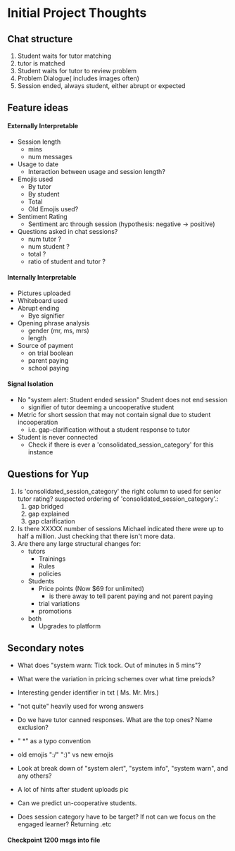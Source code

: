 # Initial Project Thoughts 

##  Chat structure
1. Student waits for tutor matching
2. tutor is matched
3. Student waits for tutor to review problem
4. Problem Dialogue( includes images often)
5. Session ended, always student, either abrupt or expected


## Feature ideas

####  Externally Interpretable

* Session length
    * mins
    * num messages
* Usage to date
    * Interaction between usage and session length?
* Emojis used
    * By tutor
    * By student
    * Total
    * Old Emojis used?
* Sentiment Rating
    * Sentiment arc through session (hypothesis: negative -> positive)
* Questions asked in chat sessions?
    * num tutor ?
    * num student ?
    * total ?
    * ratio of student and tutor ?

####  Internally Interpretable

* Pictures uploaded
* Whiteboard used
* Abrupt ending
    * Bye signifier
* Opening phrase analysis
    * gender (mr, ms, mrs)
    * length
* Source of payment
    * on trial boolean
    * parent paying
    * school paying


####  Signal Isolation

* No "system alert: Student ended session" Student does not end session
    * signifier of tutor deeming a uncooperative student
* Metric for short session that may not contain signal due to student incooperation
    * i.e. gap-clarification without a student response to tutor
* Student is never connected
    * Check if there is ever a 'consolidated_session_category' for this instance

## Questions for Yup

1.  Is 'consolidated_session_category' the right column to used for senior tutor rating? suspected ordering of 'consolidated_session_category'.:
    1. gap bridged
    2. gap explained
    3. gap clarification
2. Is there XXXXX number of sessions Michael indicated there were up to half a million. Just checking that there isn't more data.
3. Are there any large structural changes for:
    * tutors
        * Trainings
        * Rules
        * policies
    * Students
        * Price points (Now $69 for unlimited)
            * is there away to tell parent paying and not parent paying
        * trial variations
        * promotions
    * both
        * Upgrades to platform


##  Secondary notes

*  What does "system warn: Tick tock. Out of minutes in 5 mins"?

*  What were the variation in pricing schemes over what time preiods?

*  Interesting gender identifier in txt ( Ms. Mr. Mrs.)

* "not quite" heavily used for wrong answers

* Do we have tutor canned responses. What are the top ones? Name exclusion?

* " *" as a typo convention

* old emojis ":/" ":)" vs new emojis

* Look at break down of "system alert", "system info", "system warn", and any others?


* A lot of hints after student uploads pic

* Can we predict un-cooperative students.

*  Does session category have to be target? If not can we focus on the engaged learner? Returning .etc

#### Checkpoint 1200 msgs into file
